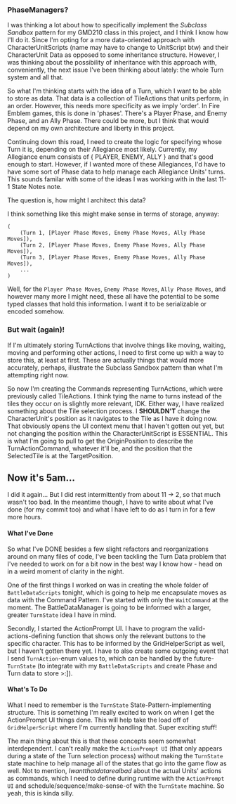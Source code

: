 ### PhaseManagers?
I was thinking a lot about how to specifically implement the *Subclass Sandbox* pattern for my GMD210 class in this project, and I think I know how I'll do it. Since I'm opting for a more data-oriented approach with CharacterUnitScripts (name may  have to change to UnitScript btw) and their CharacterUnit Data as opposed to some inheritance structure. However, I was thinking about the possibility of inheritance with this approach with, conveniently, the next issue I've been thinking about lately: the whole Turn system and all that.

So what I'm thinking starts with the idea of a Turn, which I want to be able to store as data. That data is a collection of TileActions that units perform, in an order. However, this needs more specificity as we imply 'order'. In Fire Emblem games, this is done in 'phases'. There's a Player Phase, and Enemy Phase, and an Ally Phase. There could be more, but I think that would depend on my own architecture and liberty in this project.

Continuing down this road, I need to create the logic for specifying whose Turn it is, depending on their Allegiance most likely. Currently, my Allegiance enum consists of { PLAYER, ENEMY, ALLY } and that's good enough to start. However, if I wanted more of these Allegiances, I'd have to have some sort of Phase data to help manage each Allegiance Units' turns. This sounds familar with some of the ideas I was working with in the last 11-1 State Notes note.

The question is, how might I architect this data?

I think something like this might make sense in terms of storage, anyway:
```
(
	(Turn 1, [Player Phase Moves, Enemy Phase Moves, Ally Phase Moves]),
	(Turn 2, [Player Phase Moves, Enemy Phase Moves, Ally Phase Moves]),
	(Turn 3, [Player Phase Moves, Enemy Phase Moves, Ally Phase Moves]),
	...
)
```

Well, for the `Player Phase Moves`, `Enemy Phase Moves`, `Ally Phase Moves`, and however many more I might need, these all have the potential to be some typed classes that hold this information. I want it to be serializable or encoded somehow. 

### But wait (again)!

If I'm ultimately storing TurnActions that involve things like moving, waiting, moving and performing other actions, I need to first come up with a way to store this, at least at first. These are actually things that would more accurately, perhaps, illustrate the Subclass Sandbox pattern than what I'm attempting right now.

So now I'm creating the Commands representing TurnActions, which were previously called TileActions. I think tying the name to turns instead of the tiles they occur on is slightly more relevant, IDK. Either way, I have realized something about the Tile selection process. I **SHOULDN'T** change the CharacterUnit's position as it navigates to the Tile as I have it doing now. That obviously opens the UI context menu that I haven't gotten out yet, but not changing the position within the CharacterUnitScript is ESSENTIAL. This is what I'm going to pull to get the OriginPosition to describe the TurnActionCommand, whatever it'll be, and the position that the SelectedTile is at the TargetPosition.

## Now it's 5am...
I did it again... But I did rest intermittently from about 11 -> 2, so that much wasn't too bad. In the meantime though, I have to write about what I've done (for my commit too) and what I have left to do as I turn in for a few more hours.

#### What I've Done
So what I've DONE besides a few slight refactors and reorganizations around on many files of code, I've been tackling the Turn Data problem that I've needed to work on for a bit now in the best way I know how - head on in a weird moment of clarity in the night.

One of the first things I worked on was in creating the whole folder of `BattleDataScripts` tonight, which is going to help me encapsulate moves as data with the Command Pattern. I've started with only the `WaitCommand` at the moment. The BattleDataManager is going to be informed with a larger, greater `TurnState` idea I have in mind.

Secondly, I started the ActionPrompt UI. I have to program the valid-actions-defining function that shows only the relevant buttons to the specific character. This has to be informed by the GridHelperScript as well, but I haven't gotten there yet. I have to also create some outgoing event that I send `TurnAction`-enum values to, which can be handled by the future-`TurnState` (to integrate with my `BattleDataScripts` and create Phase and Turn data to store >:]).

#### What's To Do
What I need to remember is the `TurnState` State-Pattern-implementing structure. This is something I'm really excited to work on when I get the ActionPrompt UI things done. This will help take the load off of `GridHelperScript` where I'm currently handling that. Super exciting stuff!

The main thing about this is that these concepts seem somewhat interdependent. I can't really make the `ActionPrompt UI` (that only appears during a state of the Turn selection process) without making the `TurnState` state machine to help manage all of the states that go into the game flow as well. Not to mention, $I want that data real bad$ about the actual Units' actions as commands, which I need to define during runtime with the `ActionPrompt UI` and schedule/sequence/make-sense-of with  the `TurnState` machine. So yeah, this is kinda silly.